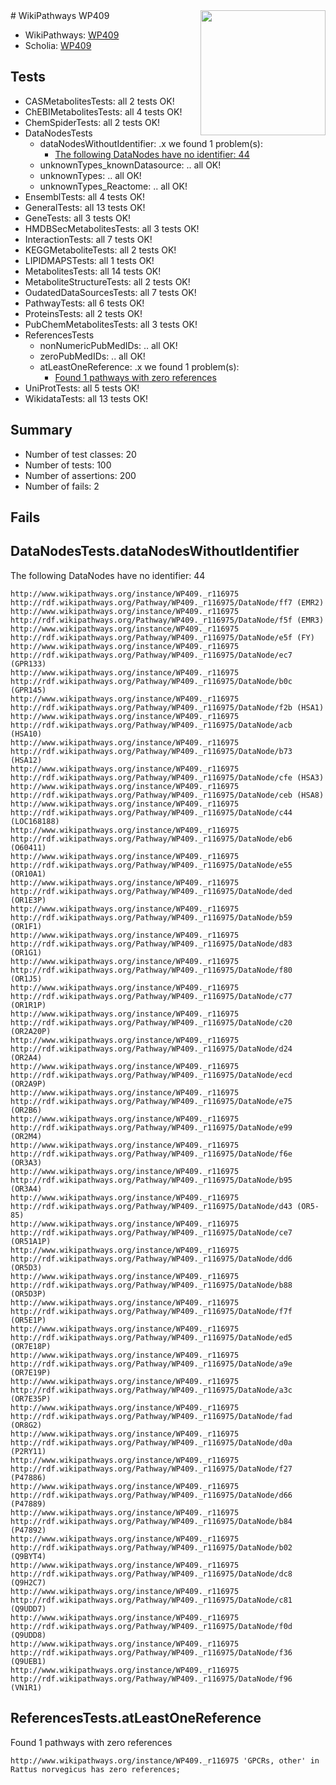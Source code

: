 <img style="float: right; width: 200px" src="https://upload.wikimedia.org/wikipedia/commons/thumb/8/83/Wplogo_with_text_500.png/640px-Wplogo_with_text_500.png" />
# WikiPathways WP409

* WikiPathways: [WP409](https://new.wikipathways.org/pathways/WP409)
* Scholia: [WP409](https://scholia.toolforge.org/wikipathways/WP409)
## Tests
* CASMetabolitesTests: all 2 tests OK!
* ChEBIMetabolitesTests: all 4 tests OK!
* ChemSpiderTests: all 2 tests OK!
* DataNodesTests
    * dataNodesWithoutIdentifier: .x we found 1 problem(s):
        * [The following DataNodes have no identifier: 44](#8792c4f1)
    * unknownTypes_knownDatasource: .. all OK!
    * unknownTypes: .. all OK!
    * unknownTypes_Reactome: .. all OK!
* EnsemblTests: all 4 tests OK!
* GeneralTests: all 13 tests OK!
* GeneTests: all 3 tests OK!
* HMDBSecMetabolitesTests: all 3 tests OK!
* InteractionTests: all 7 tests OK!
* KEGGMetaboliteTests: all 2 tests OK!
* LIPIDMAPSTests: all 1 tests OK!
* MetabolitesTests: all 14 tests OK!
* MetaboliteStructureTests: all 2 tests OK!
* OudatedDataSourcesTests: all 7 tests OK!
* PathwayTests: all 6 tests OK!
* ProteinsTests: all 2 tests OK!
* PubChemMetabolitesTests: all 3 tests OK!
* ReferencesTests
    * nonNumericPubMedIDs: .. all OK!
    * zeroPubMedIDs: .. all OK!
    * atLeastOneReference: .x we found 1 problem(s):
        * [Found 1 pathways with zero references](#35eb778e)
* UniProtTests: all 5 tests OK!
* WikidataTests: all 13 tests OK!


## Summary

* Number of test classes: 20
* Number of tests: 100
* Number of assertions: 200
* Number of fails: 2

## Fails

<a name="8792c4f1" />

## DataNodesTests.dataNodesWithoutIdentifier

The following DataNodes have no identifier: 44
```
http://www.wikipathways.org/instance/WP409._r116975 http://rdf.wikipathways.org/Pathway/WP409._r116975/DataNode/ff7 (EMR2)
http://www.wikipathways.org/instance/WP409._r116975 http://rdf.wikipathways.org/Pathway/WP409._r116975/DataNode/f5f (EMR3)
http://www.wikipathways.org/instance/WP409._r116975 http://rdf.wikipathways.org/Pathway/WP409._r116975/DataNode/e5f (FY)
http://www.wikipathways.org/instance/WP409._r116975 http://rdf.wikipathways.org/Pathway/WP409._r116975/DataNode/ec7 (GPR133)
http://www.wikipathways.org/instance/WP409._r116975 http://rdf.wikipathways.org/Pathway/WP409._r116975/DataNode/b0c (GPR145)
http://www.wikipathways.org/instance/WP409._r116975 http://rdf.wikipathways.org/Pathway/WP409._r116975/DataNode/f2b (HSA1)
http://www.wikipathways.org/instance/WP409._r116975 http://rdf.wikipathways.org/Pathway/WP409._r116975/DataNode/acb (HSA10)
http://www.wikipathways.org/instance/WP409._r116975 http://rdf.wikipathways.org/Pathway/WP409._r116975/DataNode/b73 (HSA12)
http://www.wikipathways.org/instance/WP409._r116975 http://rdf.wikipathways.org/Pathway/WP409._r116975/DataNode/cfe (HSA3)
http://www.wikipathways.org/instance/WP409._r116975 http://rdf.wikipathways.org/Pathway/WP409._r116975/DataNode/ceb (HSA8)
http://www.wikipathways.org/instance/WP409._r116975 http://rdf.wikipathways.org/Pathway/WP409._r116975/DataNode/c44 (LOC168188)
http://www.wikipathways.org/instance/WP409._r116975 http://rdf.wikipathways.org/Pathway/WP409._r116975/DataNode/eb6 (O60411)
http://www.wikipathways.org/instance/WP409._r116975 http://rdf.wikipathways.org/Pathway/WP409._r116975/DataNode/e55 (OR10A1)
http://www.wikipathways.org/instance/WP409._r116975 http://rdf.wikipathways.org/Pathway/WP409._r116975/DataNode/ded (OR1E3P)
http://www.wikipathways.org/instance/WP409._r116975 http://rdf.wikipathways.org/Pathway/WP409._r116975/DataNode/b59 (OR1F1)
http://www.wikipathways.org/instance/WP409._r116975 http://rdf.wikipathways.org/Pathway/WP409._r116975/DataNode/d83 (OR1G1)
http://www.wikipathways.org/instance/WP409._r116975 http://rdf.wikipathways.org/Pathway/WP409._r116975/DataNode/f80 (OR1J5)
http://www.wikipathways.org/instance/WP409._r116975 http://rdf.wikipathways.org/Pathway/WP409._r116975/DataNode/c77 (OR1R1P)
http://www.wikipathways.org/instance/WP409._r116975 http://rdf.wikipathways.org/Pathway/WP409._r116975/DataNode/c20 (OR2A20P)
http://www.wikipathways.org/instance/WP409._r116975 http://rdf.wikipathways.org/Pathway/WP409._r116975/DataNode/d24 (OR2A4)
http://www.wikipathways.org/instance/WP409._r116975 http://rdf.wikipathways.org/Pathway/WP409._r116975/DataNode/ecd (OR2A9P)
http://www.wikipathways.org/instance/WP409._r116975 http://rdf.wikipathways.org/Pathway/WP409._r116975/DataNode/e75 (OR2B6)
http://www.wikipathways.org/instance/WP409._r116975 http://rdf.wikipathways.org/Pathway/WP409._r116975/DataNode/e99 (OR2M4)
http://www.wikipathways.org/instance/WP409._r116975 http://rdf.wikipathways.org/Pathway/WP409._r116975/DataNode/f6e (OR3A3)
http://www.wikipathways.org/instance/WP409._r116975 http://rdf.wikipathways.org/Pathway/WP409._r116975/DataNode/b95 (OR3A4)
http://www.wikipathways.org/instance/WP409._r116975 http://rdf.wikipathways.org/Pathway/WP409._r116975/DataNode/d43 (OR5-85)
http://www.wikipathways.org/instance/WP409._r116975 http://rdf.wikipathways.org/Pathway/WP409._r116975/DataNode/ce7 (OR51A1P)
http://www.wikipathways.org/instance/WP409._r116975 http://rdf.wikipathways.org/Pathway/WP409._r116975/DataNode/dd6 (OR5D3)
http://www.wikipathways.org/instance/WP409._r116975 http://rdf.wikipathways.org/Pathway/WP409._r116975/DataNode/b88 (OR5D3P)
http://www.wikipathways.org/instance/WP409._r116975 http://rdf.wikipathways.org/Pathway/WP409._r116975/DataNode/f7f (OR5E1P)
http://www.wikipathways.org/instance/WP409._r116975 http://rdf.wikipathways.org/Pathway/WP409._r116975/DataNode/ed5 (OR7E18P)
http://www.wikipathways.org/instance/WP409._r116975 http://rdf.wikipathways.org/Pathway/WP409._r116975/DataNode/a9e (OR7E19P)
http://www.wikipathways.org/instance/WP409._r116975 http://rdf.wikipathways.org/Pathway/WP409._r116975/DataNode/a3c (OR7E35P)
http://www.wikipathways.org/instance/WP409._r116975 http://rdf.wikipathways.org/Pathway/WP409._r116975/DataNode/fad (OR8G2)
http://www.wikipathways.org/instance/WP409._r116975 http://rdf.wikipathways.org/Pathway/WP409._r116975/DataNode/d0a (P2RY11)
http://www.wikipathways.org/instance/WP409._r116975 http://rdf.wikipathways.org/Pathway/WP409._r116975/DataNode/f27 (P47886)
http://www.wikipathways.org/instance/WP409._r116975 http://rdf.wikipathways.org/Pathway/WP409._r116975/DataNode/d66 (P47889)
http://www.wikipathways.org/instance/WP409._r116975 http://rdf.wikipathways.org/Pathway/WP409._r116975/DataNode/b84 (P47892)
http://www.wikipathways.org/instance/WP409._r116975 http://rdf.wikipathways.org/Pathway/WP409._r116975/DataNode/b02 (Q9BYT4)
http://www.wikipathways.org/instance/WP409._r116975 http://rdf.wikipathways.org/Pathway/WP409._r116975/DataNode/dc8 (Q9H2C7)
http://www.wikipathways.org/instance/WP409._r116975 http://rdf.wikipathways.org/Pathway/WP409._r116975/DataNode/c81 (Q9UDD7)
http://www.wikipathways.org/instance/WP409._r116975 http://rdf.wikipathways.org/Pathway/WP409._r116975/DataNode/f0d (Q9UDD8)
http://www.wikipathways.org/instance/WP409._r116975 http://rdf.wikipathways.org/Pathway/WP409._r116975/DataNode/f36 (Q9UEB1)
http://www.wikipathways.org/instance/WP409._r116975 http://rdf.wikipathways.org/Pathway/WP409._r116975/DataNode/f96 (VN1R1)
```

<a name="35eb778e" />

## ReferencesTests.atLeastOneReference

Found 1 pathways with zero references
```
http://www.wikipathways.org/instance/WP409._r116975 'GPCRs, other' in Rattus norvegicus has zero references; 
```

